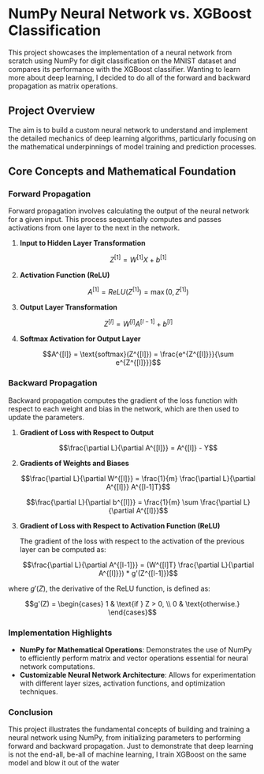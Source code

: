 # NumPy Neural Network vs. XGBoost Classification

This project showcases the implementation of a neural network from scratch using NumPy for digit classification on the MNIST dataset and compares its performance with the XGBoost classifier. Wanting to learn more about deep learning, I decided to do all of the forward and backward propagation as matrix operations.

## Project Overview

The aim is to build a custom neural network to understand and implement the detailed mechanics of deep learning algorithms, particularly focusing on the mathematical underpinnings of model training and prediction processes.

## Core Concepts and Mathematical Foundation

### Forward Propagation

Forward propagation involves calculating the output of the neural network for a given input. This process sequentially computes and passes activations from one layer to the next in the network.

1. **Input to Hidden Layer Transformation**

   $$Z^{[1]} = W^{[1]}X + b^{[1]}$$

2. **Activation Function (ReLU)**

   $$A^{[1]} = ReLU(Z^{[1]}) = \max(0, Z^{[1]})$$

3. **Output Layer Transformation**

   $$Z^{[l]} = W^{[l]}A^{[l-1]} + b^{[l]}$$

4. **Softmax Activation for Output Layer**

   $$A^{[l]} = \text{softmax}(Z^{[l]}) = \frac{e^{Z^{[l]}}}{\sum e^{Z^{[l]}}}$$

### Backward Propagation

Backward propagation computes the gradient of the loss function with respect to each weight and bias in the network, which are then used to update the parameters.

1. **Gradient of Loss with Respect to Output**

   $$\frac{\partial L}{\partial A^{[l]}} = A^{[l]} - Y$$

2. **Gradients of Weights and Biases**

   $$\frac{\partial L}{\partial W^{[l]}} = \frac{1}{m} \frac{\partial L}{\partial A^{[l]}} A^{[l-1]T}$$

   $$\frac{\partial L}{\partial b^{[l]}} = \frac{1}{m} \sum \frac{\partial L}{\partial A^{[l]}}$$

3. **Gradient of Loss with Respect to Activation Function (ReLU)**

   The gradient of the loss with respect to the activation of the previous layer can be computed as:

   $$\frac{\partial L}{\partial A^{[l-1]}} = (W^{[l]T} \frac{\partial L}{\partial A^{[l]}}) * g'(Z^{[l-1]})$$

  where $g'(Z)$, the derivative of the ReLU function, is defined as:

   $$g'(Z) = 
   \begin{cases} 
   1 & \text{if } Z > 0, \\
   0 & \text{otherwise.}
   \end{cases}$$

### Implementation Highlights

- **NumPy for Mathematical Operations**: Demonstrates the use of NumPy to efficiently perform matrix and vector operations essential for neural network computations.
- **Customizable Neural Network Architecture**: Allows for experimentation with different layer sizes, activation functions, and optimization techniques.


### Conclusion

This project illustrates the fundamental concepts of building and training a neural network using NumPy, from initializing parameters to performing forward and backward propagation. Just to demonstrate that deep learning is not the end-all, be-all of machine learning, I train XGBoost on the same model and blow it out of the water
